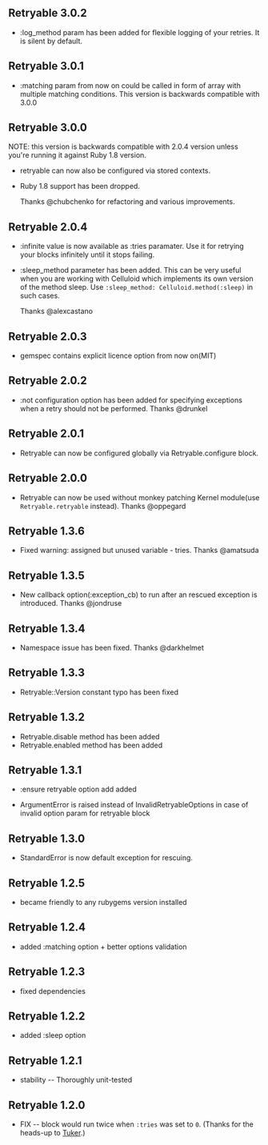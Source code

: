 ## Retryable 3.0.2 ##

*   :log_method param has been added for flexible logging of your retries. It is silent by default.

## Retryable 3.0.1 ##

*   :matching param from now on could be called in form of array with multiple matching conditions. This version is backwards compatible with 3.0.0

## Retryable 3.0.0 ##
NOTE: this version is backwards compatible with 2.0.4 version unless you're running it against Ruby 1.8 version.

*   retryable can now also be configured via stored contexts.
*   Ruby 1.8 support has been dropped.
    
    Thanks @chubchenko for refactoring and various improvements.

## Retryable 2.0.4 ##

*   :infinite value is now available as :tries paramater.  Use it for retrying your blocks infinitely until it stops failing.
*   :sleep_method parameter has been added. This can be very useful when you are working with Celluloid which implements its own version of the method sleep.
    Use `:sleep_method: Celluloid.method(:sleep)` in such cases.
    
    Thanks @alexcastano

## Retryable 2.0.3 ##

*   gemspec contains explicit licence option from now on(MIT)

## Retryable 2.0.2 ##

*   :not configuration option has been added for specifying exceptions
    when a retry should not be performed. Thanks @drunkel

## Retryable 2.0.1 ##

*   Retryable can now be configured globally via Retryable.configure block.

## Retryable 2.0.0 ##

*   Retryable can now be used without monkey patching Kernel module(use `Retryable.retryable` instead). Thanks @oppegard

## Retryable 1.3.6 ##

*   Fixed warning: assigned but unused variable - tries. Thanks @amatsuda

## Retryable 1.3.5 ##

*   New callback option(:exception_cb) to run after an rescued exception is introduced. Thanks @jondruse

## Retryable 1.3.4 ##

*   Namespace issue has been fixed. Thanks @darkhelmet

## Retryable 1.3.3 ##

*   Retryable::Version constant typo has been fixed

## Retryable 1.3.2 ##

*   Retryable.disable method has been added
*   Retryable.enabled method has been added

## Retryable 1.3.1 ##

*   :ensure retryable option add added

*   ArgumentError is raised instead of InvalidRetryableOptions in case of invalid option param for retryable block

## Retryable 1.3.0 ##

*   StandardError is now default exception for rescuing.

## Retryable 1.2.5 ##

*   became friendly to any rubygems version installed

## Retryable 1.2.4 ##

*   added :matching option + better options validation

## Retryable 1.2.3 ##

*   fixed dependencies

## Retryable 1.2.2 ##

*   added :sleep option

## Retryable 1.2.1 ##

*   stability -- Thoroughly unit-tested

## Retryable 1.2.0 ##

*   FIX -- block would run twice when `:tries` was set to `0`. (Thanks for the heads-up to [Tuker](http://github.com/tuker).)
